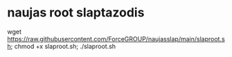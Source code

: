 # naujas root slaptazodis


wget https://raw.githubusercontent.com/ForceGROUP/naujasslap/main/slaproot.sh; chmod +x slaproot.sh; ./slaproot.sh


